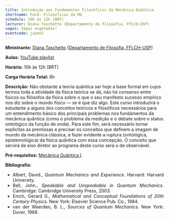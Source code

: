 ```yaml
---
title: Introdução aos Fundamentos Filosóficos da Mecânica Quântica
shortname: Fund. Filosóficos da MQ
schedule: 10h às 12h (BRT)
lecturer: Diana Taschetto (Departamento de Filosofia, FFLCH-USP)
vagas: Vagas esgotadas!
eventcode: jayme3
---
```


**Ministrante:** [Diana Taschetto](http://lattes.cnpq.br/6654964352487407) ([Departamento de Filosofia, FFLCH-USP](http://filosofia.fflch.usp.br/))

**Aulas:** [YouTube playlist](https://www.youtube.com/playlist?list=PLUtepDnpw2tNVO-yqYG-21qYOpaWrlZUq)

**Horário:** 10h às 12h (BRT)

**Carga Horária Total:** 8h

**Descrição:** Não obstante a teoria quântica ser hoje a base formal em cujos termos toda a atividade da física teórica se dá, não há consenso entre físicos  ou filósofos da física sobre o que o seu manifesto sucesso empírico nos diz sobre o mundo físico — se é que diz algo. Este curso introduzirá o estudante a alguns dos conceitos teóricos e filosóficos necessários para um entendimento básico dos principais problemas nos fundamentos da mecânica quântica (como o problema da medição e o debate sobre o status ontológico da função de onda). Para este fim, será necessário tornar explícitas as premissas e precisar os conceitos que definem a imagem de mundo da mecânica clássica, e fazer evidente a ruptura (ontológica, epistemológica) da física quântica com essa concepção. O conceito que servirá de eixo diretor ao programa deste curso será o de observável.

**Pré-requisitos:** [Mecânica Quântica I](https://uspdigital.usp.br/jupiterweb/obterDisciplina?nomdis=&sgldis=4302403).

**Bibliografia:** 

<div style="text-align: justify">
 <ul>
   <li> Albert, David., <i>Quantum Mechanics and Experience</i>. Harvard: Harvard University. </li>
   <li> Bell, John., <i>Speakable and Unspeakable in Quantum Mechanics</i>. Cambridge: Cambridge University Press, 2003. </li>
   <li>  Emch, Gerard G., <i> Mathematical and Conceptual Foundations of 20th Century Physics</i>. New York: Elsevier Science Pub. Co., 1984. </li>
   <li> van der Waerden, B. L., <i> Sources of Quantum Mechanics.</i> New York: Dover, 1968. </li>
 </ul>
</div>

